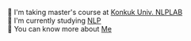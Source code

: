 🌱 I'm taking master's course at [Konkuk Univ. NLPLAB](http://nlp.konkuk.ac.kr/)       
🌟 I'm currently studying [NLP](https://en.wikipedia.org/wiki/Natural_language_processing)    
📃 You can know more about [Me](https://10kH.github.io)     
